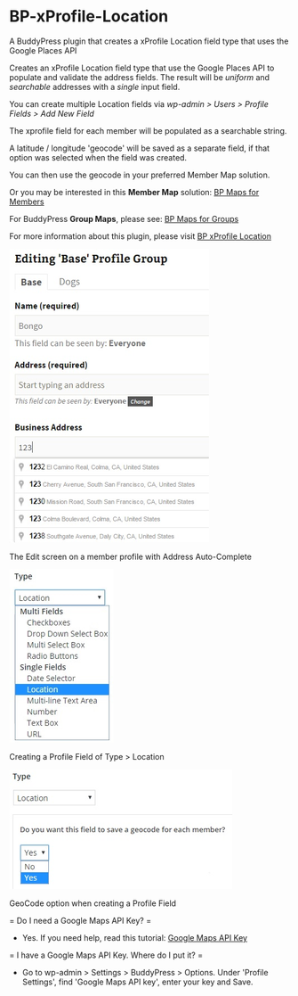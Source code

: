 # BP-xProfile-Location
A BuddyPress plugin that creates a xProfile Location field type that uses the Google Places API


Creates an xProfile Location field type that use the Google Places API to populate and validate the address fields.
The result will be *uniform* and *searchable* addresses with a *single* input field.

You can create multiple Location fields via *wp-admin > Users > Profile Fields > Add New Field*

The xprofile field for each member will be populated as a searchable string.

A latitude / longitude 'geocode' will be saved as a separate field, if that option was selected when the field was created.

You can then use the geocode in your preferred Member Map solution.

Or you may be interested in this **Member Map** solution: [BP Maps for Members](http://www.philopress.com/bp-maps-for-members "BP Maps for Members")

For BuddyPress **Group Maps**, please see: [BP Maps for Groups](http://www.philopress.com/bp-maps-for-groups "BP Maps for Groups")


For more information about this plugin, please visit [BP xProfile Location](http://www.philopress.com/products/bp-xprofile-location/ "BP xProfile Location")


![alt text](screenshots/screenshot-1.jpg "The Edit screen on a member profile with Address Auto-Complete")

The Edit screen on a member profile with Address Auto-Complete


![alt text](screenshots/screenshot-2.jpg "Creating a Profile Field of Type > Location")

Creating a Profile Field of Type > Location



![alt text](screenshots/screenshot-3.jpg "GeoCode option when creating a Profile Field")

GeoCode option when creating a Profile Field


= Do I need a Google Maps API Key? =
* Yes. If you need help, read this tutorial: [Google Maps API Key](http://www.philopress.com/google-maps-api-key/ "Google Maps API Key")

= I have a Google Maps API Key. Where do I put it? =
* Go to wp-admin > Settings > BuddyPress > Options. Under 'Profile Settings', find 'Google Maps API key', enter your key and Save. 



